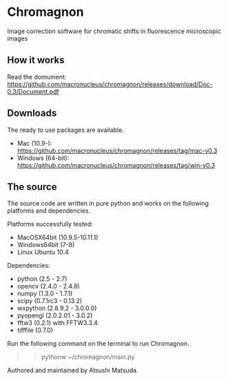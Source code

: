 # Chromagnon
Image correction software for chromatic shifts in fluorescence microscopic images


How it works
------------
Read the domument: https://github.com/macronucleus/chromagnon/releases/download/Doc-0.3/Document.pdf

Downloads
---------
The ready to use packages are available.
* Mac (10.9-): https://github.com/macronucleus/chromagnon/releases/tag/mac-v0.3
* Windows (64-bit): https://github.com/macronucleus/chromagnon/releases/tag/win-v0.3

The source
----------
The source code are written in pure python and works on the following platforms and dependencies.

Platforms successfully tested:
* MacOSX64bit (10.9.5-10.11.1)
* Windows64bit (7-8)
* Linux Ubuntu 10.4

Dependencies:
* python (2.5 - 2.7)
* opencv (2.4.0 - 2.4.8)
* numpy (1.3.0 - 1.7.1)
* scipy (0.7.1rc3 - 0.13.2)
* wxpython (2.8.9.2 - 3.0.0.0)
* pyopengl (2.0.2.01 - 3.0.2)
* fftw3 (0.2.1) with FFTW3.3.4
* tifffile (0.7.0)

Run the following command on the terminal to run Chromagnon.
>> pythonw ~/chromagnon/main.py

Authored and maintained by Atsushi Matsuda.